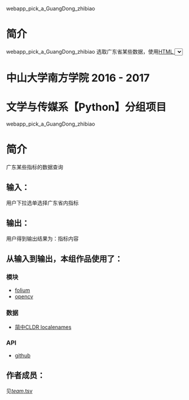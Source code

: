 webapp_pick_a_GuangDong_zhibiao
# 简介 
webapp_pick_a_GuangDong_zhibiao 选取广东省某些数据，使用[HTML <select> 标签](http://www.w3school.com.cn/tags/tag_select.asp)



# 中山大学南方学院 2016 - 2017 
# 文学与传媒系【Python】分组项目

webapp_pick_a_GuangDong_zhibiao
# 简介 
广东某些指标的数据查询
## 输入：
用户下拉选单选择广东省内指标
## 输出：
用户得到输出结果为：指标内容
## 从输入到输出，本组作品使用了：
### 模块
* [folium](https://github.com/python-visualization/folium)
* [opencv](http://opencv.org/)
### 数据
* [简中CLDR localenames](https://github.com/unicode-cldr/cldr-localenames-modern/blob/master/main/zh-Hans/territories.json)
### API
* [github](https://api.github.com/)

## 作者成员：
见[_team_.tsv](_team_/_team_.tsv)
